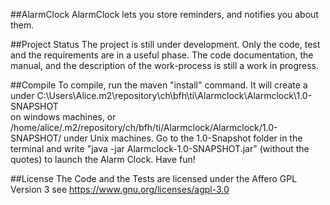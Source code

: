 ##AlarmClock
AlarmClock lets you store reminders, and notifies you about them.

##Project Status
The project is still under development.  Only the code, test and the requirements are in a useful phase.
The code documentation, the manual, and the description of the work-process is still a work in progress.

##Compile
To compile, run the maven "install" command. It will create a under 
C:\Users\Alice\.m2\repository\ch\bfh\ti\Alarmclock\Alarmclock\1.0-SNAPSHOT\
on windows machines, or
/home/alice/.m2/repository/ch/bfh/ti/Alarmclock/Alarmclock/1.0-SNAPSHOT/
under Unix machines.
Go to the 1.0-Snapshot folder in the terminal and write "java -jar Alarmclock-1.0-SNAPSHOT.jar" (without the quotes) to launch the Alarm Clock.
Have fun!


##License
The Code and the Tests are licensed under the Affero GPL Version 3 see https://www.gnu.org/licenses/agpl-3.0

